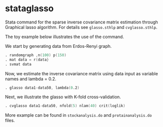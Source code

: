 # stataglasso

Stata command for the sparse inverse covariance matrix estimation through
Graphical lasso algorithm. For details see `glasso.sthlp` and `cvglasso.sthlp`. 

The toy example below illustrates the use of the command.

We start by generating data from Erdos-Renyi graph.

```s
. randomgraph ,n(100) p(150)
. mat data = r(data}
. svmat data
```

Now, we estimate the inverse covariance matrix using data input as variable names and lambda = 0.2.

```s
. glasso data1-data50, lambda(0.2)
```

Next, we illustrate the glasso with K-fold cross-validation.

```s
. cvglasso data1-data50, nfold(5) nlam(40) crit(loglik)
```
More example can be found in `stockanalysis.do` and `protainanalysis.do` files.
